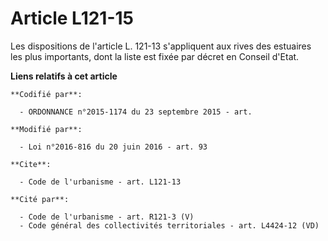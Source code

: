 # Article L121-15

Les dispositions de l'article L. 121-13 s'appliquent aux rives des estuaires les plus importants, dont la liste est fixée par
décret en Conseil d'Etat.

**Liens relatifs à cet article**

	**Codifié par**:

	  - ORDONNANCE n°2015-1174 du 23 septembre 2015 - art.

	**Modifié par**:

	  - Loi n°2016-816 du 20 juin 2016 - art. 93

	**Cite**:

	  - Code de l'urbanisme - art. L121-13

	**Cité par**:

	  - Code de l'urbanisme - art. R121-3 (V)
	  - Code général des collectivités territoriales - art. L4424-12 (VD)
